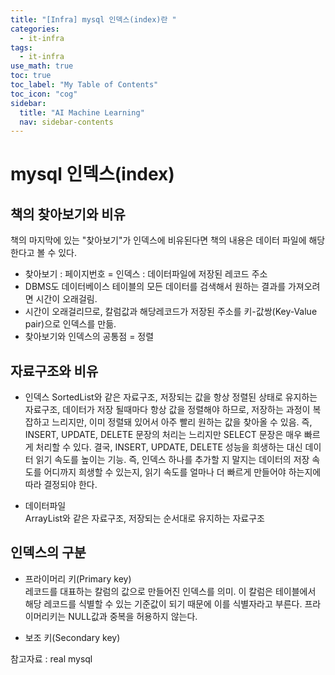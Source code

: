 ```yaml
---
title: "[Infra] mysql 인덱스(index)란 " 
categories:
  - it-infra
tags:
  - it-infra
use_math: true
toc: true
toc_label: "My Table of Contents"
toc_icon: "cog"
sidebar:
  title: "AI Machine Learning"
  nav: sidebar-contents
---
```



# mysql 인덱스(index)

## 책의 찾아보기와 비유

책의 마지막에 있는 "찾아보기"가 인덱스에 비유된다면 책의 내용은 데이터 파일에 해당한다고 볼 수 있다. 

* 찾아보기 : 페이지번호 = 인덱스 : 데이터파일에 저장된 레코드 주소
* DBMS도 데이터베이스 테이블의 모든 데이터를 검색해서 원하는 결과를 가져오려면 시간이 오래걸림. 
* 시간이 오래걸리므로, 칼럼값과 해당레코드가 저장된 주소를 키-값쌍(Key-Value pair)으로 인덱스를 만듦.
* 찾아보기와 인덱스의 공통점 = 정렬

## 자료구조와 비유

* 인덱스
SortedList와 같은 자료구조, 저장되는 값을 항상 정렬된 상태로 유지하는 자료구조, 데이터가 저장 될때마다 항상 값을 정렬해야 하므로, 
저장하는 과정이 복잡하고 느리지만, 이미 정렬돼 있어서 아주 빨리 원하는 값을 찾아올 수 있음. 
즉, INSERT, UPDATE, DELETE 문장의 처리는 느리지만 
SELECT 문장은 매우 빠르게 처리할 수 있다. 결국, INSERT, UPDATE, DELETE 성능을 희생하는 대신 데이터 읽기 속도를 높이는 기능. 
즉, 인덱스 하나를 추가할 지 말지는 데이터의 저장 속도를 어디까지 희생할 수 있는지, 읽기 속도를 얼마나 더 빠르게 만들어야 하는지에 
따라 결정되야 한다. 

* 데이터파일  
ArrayList와 같은 자료구조, 저장되는 순서대로 유지하는 자료구조

## 인덱스의 구분

* 프라이머리 키(Primary key)  
레코드를 대표하는 칼럼의 값으로 만들어진 인덱스를 의미. 이 칼럼은 테이블에서 해당 레코드를 식별할 수 있는 기준값이 되기 때문에 
이를 식별자라고 부른다. 프라이머리키는 NULL값과 중복을 허용하지 않는다. 

* 보조 키(Secondary key)


참고자료 : real mysql
